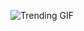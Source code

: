 
<!-- GIF_SECTION -->
![Trending GIF](https://media1.giphy.com/media/v1.Y2lkPThiYjIxNzcycGhxeDJ1OHV2OXkxbzI1ZjNteG40NmxrNmFndTQ1MXZhdG95ZG8zciZlcD12MV9naWZzX3NlYXJjaCZjdD1n/hXddB04gkpgBoxApfh/giphy.gif)
<!-- END_GIF_SECTION -->
